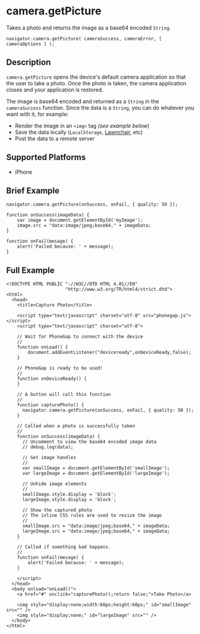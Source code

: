 camera.getPicture
=================

Takes a photo and returns the image as a base64 encoded `String`.

    navigator.camera.getPicture( cameraSuccess, cameraError, [ cameraOptions ] );

Description
-----------

`camera.getPicture` opens the device's default camera application so that the user to take a photo. Once the photo is taken, the camera application closes and your application is restored.

The image is base64 encoded and returned as a `String` in the `cameraSuccess` function. Since the data is a `String`, you can do whatever you want with it, for example:

- Render the image in an `<img>` tag _(see example below)_
- Save the data locally (`LocalStorage`, [Lawnchair](http://brianleroux.github.com/lawnchair/), etc)
- Post the data to a remote server

Supported Platforms
-------------------

- iPhone

Brief Example
-------------

    navigator.camera.getPicture(onSuccess, onFail, { quality: 50 }); 

    function onSuccess(imageData) {
	    var image = document.getElementById('myImage');
        image.src = "data:image/jpeg;base64," + imageData;
    }

	function onFail(mesage) {
		alert('Failed because: ' + message);
	}

Full Example
------------

    <!DOCTYPE HTML PUBLIC "-//W3C//DTD HTML 4.01//EN"
                          "http://www.w3.org/TR/html4/strict.dtd">
    <html>
      <head>
    	<title>Capture Photo</title>

    	<script type="text/javascript" charset="utf-8" src="phonegap.js"></script>
        <script type="text/javascript" charset="utf-8">
	
	    // Wait for PhoneGap to connect with the device
	    //
    	function onLoad() {
    		document.addEventListener("deviceready",onDeviceReady,false);
    	}
	
    	// PhoneGap is ready to be used!
    	//
    	function onDeviceReady() {
    	}
	
	    // A button will call this function
	    //
    	function capturePhoto() {
          navigator.camera.getPicture(onSuccess, onFail, { quality: 50 }); 
    	}

        // Called when a photo is successfully taken
        //
        function onSuccess(imageData) {
    	  // Uncomment to view the base64 encoded image data
          // debug.log(data);
	  
    	  // Get image handles
    	  //
    	  var smallImage = document.getElementById('smallImage');
    	  var largeImage = document.getElementById('largeImage');
	  
    	  // Unhide image elements
    	  //
    	  smallImage.style.display = 'block';
    	  largeImage.style.display = 'block';
	  
    	  // Show the captured photo
    	  // The inline CSS rules are used to resize the image
    	  //
          smallImage.src = "data:image/jpeg;base64," + imageData;
    	  largeImage.src = "data:image/jpeg;base64," + imageData;
        }
	
	    // Called if something bad happens.
	    // 
    	function onFail(mesage) {
    		alert('Failed because: ' + message);
    	}

        </script>
      </head>
      <body onload="onLoad()">
    	<a href="#" onclick="capturePhoto();return false;">Take Photo</a>
    	
    	<img style="display:none;width:60px;height:60px;" id="smallImage" src="" />
    	<img style="display:none;" id="largeImage" src="" />
      </body>
    </html>

